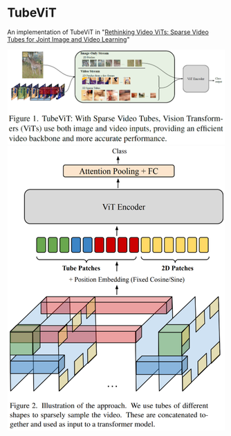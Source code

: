 # TubeViT

An implementation of TubeViT
in "[Rethinking Video ViTs: Sparse Video Tubes for Joint Image and Video Learning](https://arxiv.org/abs/2212.03229)"

![](assets/fig1.png)
![](assets/fig2.png)
